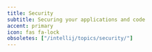 ```yaml
---
title: Security
subtitle: Securing your applications and code
accent: primary
icon: fas fa-lock
obsoletes: ["/intellij/topics/security/"]
---
```


